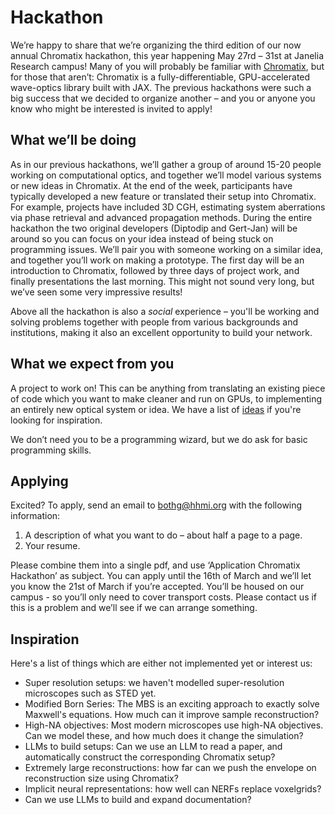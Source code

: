 # Hackathon

We’re happy to share that we’re organizing the third edition of our now annual Chromatix hackathon, this year happening May 27rd – 31st at Janelia Research campus! Many of you will probably be familiar with [Chromatix](https://github.com/chromatix-team/chromatix), but for those that aren’t: Chromatix is a fully-differentiable, GPU-accelerated wave-optics library built with JAX. The previous hackathons were such a big success that we decided to organize another – and you or anyone you know who might be interested is invited to apply!

## What we’ll be doing
As in our previous hackathons, we’ll gather a group of around 15-20 people working on computational optics, and together we’ll model various systems or new ideas in Chromatix.  At the end of the week, participants have typically developed a new feature or translated their setup into Chromatix. For example, projects have included 3D CGH, estimating system aberrations via phase retrieval and advanced propagation methods. During the entire hackathon the two original developers (Diptodip and Gert-Jan) will be around so you can focus on your idea instead of being stuck on programming issues. 
We’ll pair you with someone working on a similar idea, and together you’ll work on making a prototype. The first day will be an introduction to Chromatix, followed by three days of project work, and finally presentations the last morning. This might not sound very long, but we’ve seen some very impressive results!

Above all the hackathon is also a *social* experience – you'll be working and solving problems together with people from various backgrounds and institutions, making it also an excellent opportunity to build your network.

## What we expect from you
A project to work on! This can be anything from translating an existing piece of code which you want to make cleaner and run on GPUs, to implementing an entirely new optical system or idea. We have a list of [ideas](#inspiration) if you're looking for inspiration.

We don’t need you to be a programming wizard, but we do ask for basic programming skills.

## Applying
Excited? To apply, send an email to bothg@hhmi.org with the following information:

1. A description of what you want to do – about half a page to a page. 
2. Your resume.

Please combine them into a single pdf, and use ‘Application Chromatix Hackathon’ as subject. You can apply until the 16th of March and we’ll let you know the 21st of March if you’re accepted. You’ll be housed on our campus - so you’ll only need to cover transport costs. Please contact us if this is a problem and we’ll see if we can arrange something. 


## Inspiration

Here's a list of things which are either not implemented yet or interest us:

* Super resolution setups: we haven't modelled super-resolution microscopes such as STED yet.
* Modified Born Series: The MBS is an exciting approach to exactly solve Maxwell's equations. How much can it improve sample reconstruction?
* High-NA objectives: Most modern microscopes use high-NA objectives. Can we model these, and how much does it change the simulation?
* LLMs to build setups: Can we use an LLM to read a paper, and automatically construct the corresponding Chromatix setup? 
* Extremely large reconstructions: how far can we push the envelope on reconstruction size using Chromatix?
* Implicit neural representations: how well can NERFs replace voxelgrids?
* Can we use LLMs to build and expand documentation? 




